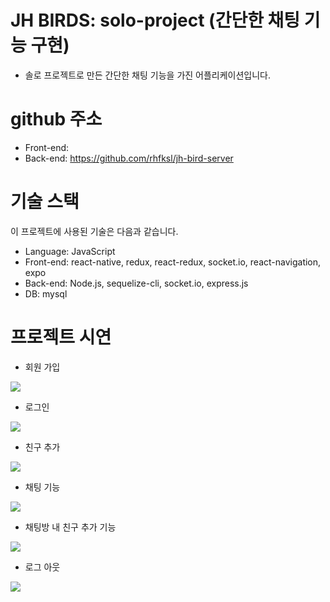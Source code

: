 
# JH BIRDS: solo-project (간단한 채팅 기능 구현)

* 솔로 프로젝트로 만든 간단한 채팅 기능을 가진 어플리케이션입니다.
 
# github 주소
* Front-end: 
* Back-end: https://github.com/rhfksl/jh-bird-server
 
# 기술 스택

이 프로젝트에 사용된 기술은 다음과 같습니다.

* Language: JavaScript
* Front-end: react-native, redux, react-redux, socket.io, react-navigation, expo
* Back-end: Node.js, sequelize-cli, socket.io, express.js
* DB: mysql

# 프로젝트 시연 

* 회원 가입

![](https://github.com/rhfksl/jh-bird/blob/gif/gif/signUp.gif)

* 로그인

![](https://github.com/rhfksl/jh-bird/blob/gif/gif/signIn.gif)

* 친구 추가

![](https://github.com/rhfksl/jh-bird/blob/gif/gif/addFriend.gif)

* 채팅 기능

![](https://github.com/rhfksl/jh-bird/blob/gif/gif/chatting.gif)

* 채팅방 내 친구 추가 기능

![](https://github.com/rhfksl/jh-bird/blob/gif/gif/addFriendInChattingRoom.gif)

* 로그 아웃

![](https://github.com/rhfksl/jh-bird/blob/gif/gif/logOut.gif)
